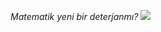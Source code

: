 *Matematik yeni bir deterjanmı?*
[![](https://img.youtube.com/vi/z2rhRyHIdzE/0.jpg)](https://youtube.com/embed/z2rhRyHIdzE)
